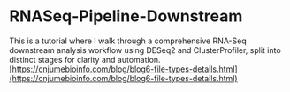 # RNASeq-Pipeline-Downstream
This is a tutorial where I walk through a comprehensive RNA-Seq downstream analysis workflow using DESeq2 and ClusterProfiler, split into distinct stages for clarity and automation. [https://cnjumebioinfo.com/blog/blog6-file-types-details.html](https://cnjumebioinfo.com/blog/blog6-file-types-details.html)
